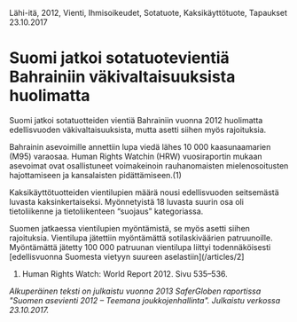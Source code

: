 Lähi-itä, 2012, Vienti, Ihmisoikeudet, Sotatuote, Kaksikäyttötuote, Tapaukset
23.10.2017


# Suomi jatkoi sotatuotevientiä Bahrainiin väkivaltaisuuksista huolimatta

Suomi jatkoi sotatuotteiden vientiä Bahrainiin vuonna 2012 huolimatta edellisvuoden väkivaltaisuuksista, mutta asetti siihen myös rajoituksia.

Bahrainin asevoimille annettiin lupa viedä lähes 10 000 kaasunaamarien (M95) varaosaa. Human Rights Watchin (HRW) vuosiraportin mukaan asevoimat ovat osallistuneet voimakeinoin rauhanomaisten mielenosoitusten hajottamiseen ja kansalaisten pidättämiseen.(1)

Kaksikäyttötuotteiden vientilupien määrä nousi edellisvuoden seitsemästä luvasta kaksinkertaiseksi. Myönnetyistä 18 luvasta suurin osa oli tietoliikenne ja tietoliikenteen “suojaus” kategoriassa.

Suomen jatkaessa vientilupien myöntämistä, se myös asetti siihen rajoituksia. Vientilupa jätettiin myöntämättä sotilaskiväärien patruunoille. Myöntämättä jätetty 100 000 patruunan vientilupa liittyi todennäköisesti [edellisvuonna Suomesta vietyyn suureen aselastiin](/articles/2]

1. Human Rights Watch: World Report 2012. Sivu 535–536.

*Alkuperäinen teksti on julkaistu vuonna 2013 SaferGloben raportissa "Suomen asevienti 2012 – Teemana joukkojenhallinta".
Julkaistu verkossa 23.10.2017.*